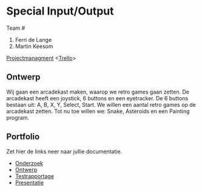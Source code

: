# Special Input/Output
Team #
1. Ferri de Lange
2. Martin Keesom

[Projectmanagment]() <[Trello](https://trello.com/b/ZTAV4GCQ/input-output)>

## Ontwerp
Wij gaan een arcadekast maken, waarop we retro games gaan zetten. De arcadekast heeft een joystick, 6 buttons en een eyetracker.
De 6 buttons bestaan uit: A, B, X, Y, Select, Start.
We willen een aantal retro games op de arcadekast zetten.
Tot nu toe willen we: Snake, Asteroids en een Painting program.

## Portfolio
Zet hier de links neer naar jullie documentatie.

* [Onderzoek]()
* [Ontwerp]()
* [Testrapportage]()
* [Presentatie]()
